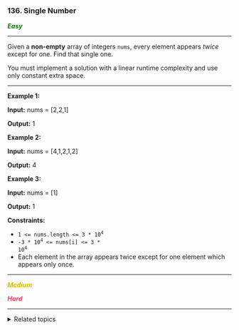 ### 136. Single Number

<span style="color:green">***Easy***</span>
___

Given a **non-empty** array of integers `nums`, every element appears _twice_ except for one. Find that single one.

You must implement a solution with a linear runtime complexity and use only constant extra space.
___

**Example 1:**

**Input:** nums = [2,2,1]

**Output:** 1 

**Example 2:**

**Input:** nums = [4,1,2,1,2]

**Output:** 4 

**Example 3:**

**Input:** nums = [1]

**Output:** 1 

**Constraints:**

*   <code>1 <= nums.length <= 3 * 10<sup>4</sup></code>
*   <code>-3 * 10<sup>4</sup> <= nums[i] <= 3 * 10<sup>4</sup></code>
*   Each element in the array appears twice except for one element which appears only once.
___



<span style="color:#deb800">***Medium***</span>

<span style="color:#FF375F">***Hard***</span>

___

<details><summary>Related topics</summary>

[#Array](https://leetcode.com/tag/array/)
[#Bit Manipulation](https://leetcode.com/tag/bit-manipulation/)

</details>